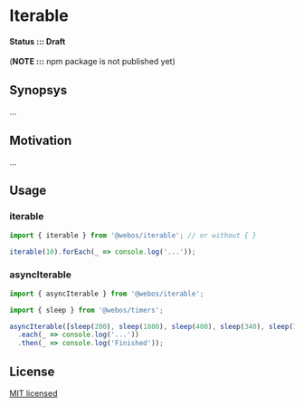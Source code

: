 # Iterable

#### Status ::: Draft

(**NOTE :::** npm package is not published yet)

## Synopsys
...

## Motivation
...

## Usage

### iterable

```js
import { iterable } from '@webos/iterable'; // or without { }

iterable(10).forEach(_ => console.log('...'));

```

### asyncIterable

```js
import { asyncIterable } from '@webos/iterable';

import { sleep } from '@webos/timers';

asyncIterable([sleep(200), sleep(1800), sleep(400), sleep(340), sleep(100)])
  .each(_ => console.log('...'))
  .then(_ => console.log('Finished'));
```

## License

[MIT licensed](LICENSE)
